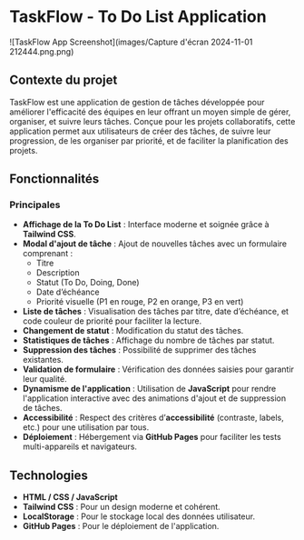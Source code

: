 # TaskFlow - To Do List Application
 ![TaskFlow App Screenshot](images/Capture d'écran 2024-11-01 212444.png.png)
## Contexte du projet

TaskFlow est une application de gestion de tâches développée pour améliorer l'efficacité des équipes en leur offrant un moyen simple de gérer, organiser, et suivre leurs tâches. Conçue pour les projets collaboratifs, cette application permet aux utilisateurs de créer des tâches, de suivre leur progression, de les organiser par priorité, et de faciliter la planification des projets.

## Fonctionnalités

### Principales

- **Affichage de la To Do List** : Interface moderne et soignée grâce à **Tailwind CSS**.
- **Modal d'ajout de tâche** : Ajout de nouvelles tâches avec un formulaire comprenant :
  - Titre
  - Description
  - Statut (To Do, Doing, Done)
  - Date d’échéance
  - Priorité visuelle (P1 en rouge, P2 en orange, P3 en vert)
- **Liste de tâches** : Visualisation des tâches par titre, date d’échéance, et code couleur de priorité pour faciliter la lecture.
- **Changement de statut** : Modification du statut des tâches.
- **Statistiques de tâches** : Affichage du nombre de tâches par statut.
- **Suppression des tâches** : Possibilité de supprimer des tâches existantes.
- **Validation de formulaire** : Vérification des données saisies pour garantir leur qualité.
- **Dynamisme de l'application** : Utilisation de **JavaScript** pour rendre l'application interactive avec des animations d'ajout et de suppression de tâches.
- **Accessibilité** : Respect des critères d’**accessibilité** (contraste, labels, etc.) pour une utilisation par tous.
- **Déploiement** : Hébergement via **GitHub Pages** pour faciliter les tests multi-appareils et navigateurs.

## Technologies

- **HTML / CSS / JavaScript**
- **Tailwind CSS** : Pour un design moderne et cohérent.
- **LocalStorage** : Pour le stockage local des données utilisateur.
- **GitHub Pages** : Pour le déploiement de l'application.